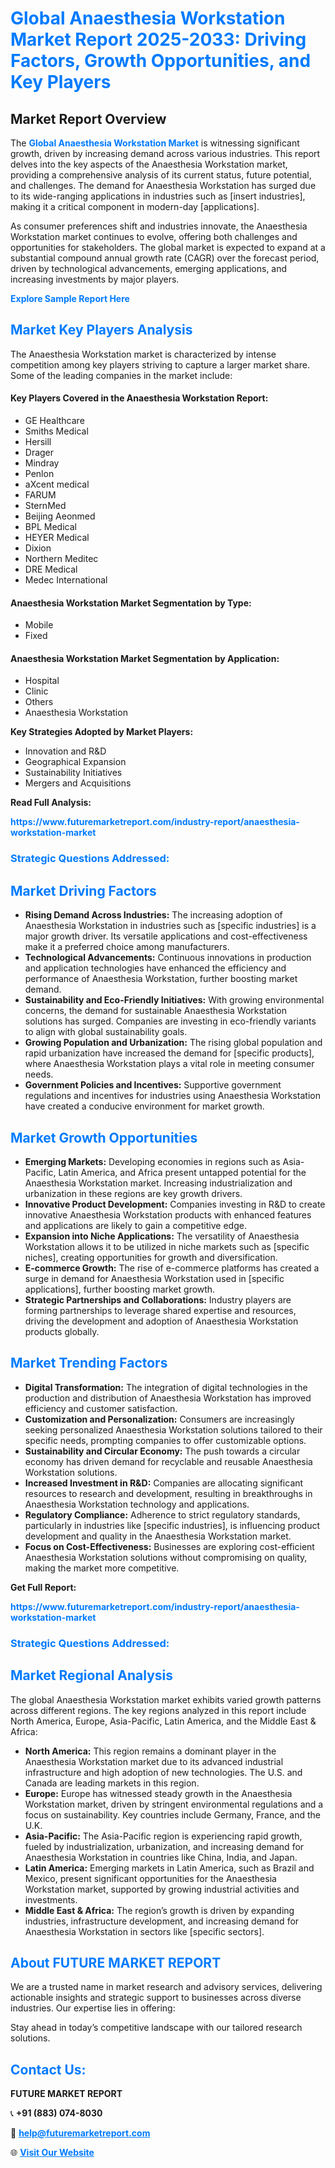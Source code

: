 <h1 style="color: #007BFF;">Global Anaesthesia Workstation Market Report 2025-2033: Driving Factors, Growth Opportunities, and Key Players</h1>

<section id="overview">
<h2>Market Report Overview</h2>
<p>The <a href="https://www.futuremarketreport.com/industry-report/anaesthesia-workstation-market" style="color: #007BFF; text-decoration: none;"><strong>Global Anaesthesia Workstation Market</strong></a> is witnessing significant growth, driven by increasing demand across various industries. This report delves into the key aspects of the Anaesthesia Workstation market, providing a comprehensive analysis of its current status, future potential, and challenges. The demand for Anaesthesia Workstation has surged due to its wide-ranging applications in industries such as [insert industries], making it a critical component in modern-day [applications].</p>
<p>As consumer preferences shift and industries innovate, the Anaesthesia Workstation market continues to evolve, offering both challenges and opportunities for stakeholders. The global market is expected to expand at a substantial compound annual growth rate (CAGR) over the forecast period, driven by technological advancements, emerging applications, and increasing investments by major players.</p>
</section>

<section id="overview">
<p><a href="https://www.futuremarketreport.com/request-sample/reportId=122850" style="color: #007BFF; text-decoration: none;"><strong>Explore Sample Report Here</strong></a></p>
</section>

<section id="key-players">
<h2 style="color: #007BFF;">Market Key Players Analysis</h2>
<p>The Anaesthesia Workstation market is characterized by intense competition among key players striving to capture a larger market share. Some of the leading companies in the market include:</p>
<h4>Key Players Covered in the Anaesthesia Workstation Report:</h4>
<ul><li>GE Healthcare</li><li>Smiths Medical</li><li>Hersill</li><li>Drager</li><li>Mindray</li><li>Penlon</li><li>aXcent medical</li><li>FARUM</li><li>SternMed</li><li>Beijing Aeonmed</li><li>BPL Medical</li><li>HEYER Medical</li><li>Dixion</li><li>Northern Meditec</li><li>DRE Medical</li><li>Medec International</li></ul>
<h4>Anaesthesia Workstation Market Segmentation by Type:</h4>
<ul><li>Mobile</li><li>Fixed</li></ul>

<h4>Anaesthesia Workstation Market Segmentation by Application:</h4>
<ul><li>Hospital</li><li>Clinic</li><li>Others</li><li>Anaesthesia Workstation</li></ul>
<p><strong>Key Strategies Adopted by Market Players:</strong></p>
<ul>
<li>Innovation and R&D</li>
<li>Geographical Expansion</li>
<li>Sustainability Initiatives</li>
<li>Mergers and Acquisitions</li>
</ul>
</section>

<section>
<p><strong>Read Full Analysis: </strong></p><a href="https://www.futuremarketreport.com/industry-report/anaesthesia-workstation-market" style="color: #007BFF; text-decoration: none;"><strong>https://www.futuremarketreport.com/industry-report/anaesthesia-workstation-market</strong></a>
<h3 style="color: #007BFF;">Strategic Questions Addressed:</h3>
</section>

<section id="driving-factors">
<h2 style="color: #007BFF;">Market Driving Factors</h2>
<ul>
<li><strong>Rising Demand Across Industries:</strong> The increasing adoption of Anaesthesia Workstation in industries such as [specific industries] is a major growth driver. Its versatile applications and cost-effectiveness make it a preferred choice among manufacturers.</li>
<li><strong>Technological Advancements:</strong> Continuous innovations in production and application technologies have enhanced the efficiency and performance of Anaesthesia Workstation, further boosting market demand.</li>
<li><strong>Sustainability and Eco-Friendly Initiatives:</strong> With growing environmental concerns, the demand for sustainable Anaesthesia Workstation solutions has surged. Companies are investing in eco-friendly variants to align with global sustainability goals.</li>
<li><strong>Growing Population and Urbanization:</strong> The rising global population and rapid urbanization have increased the demand for [specific products], where Anaesthesia Workstation plays a vital role in meeting consumer needs.</li>
<li><strong>Government Policies and Incentives:</strong> Supportive government regulations and incentives for industries using Anaesthesia Workstation have created a conducive environment for market growth.</li>
</ul>
</section>

<section id="growth-opportunities">
<h2 style="color: #007BFF;">Market Growth Opportunities</h2>
<ul>
<li><strong>Emerging Markets:</strong> Developing economies in regions such as Asia-Pacific, Latin America, and Africa present untapped potential for the Anaesthesia Workstation market. Increasing industrialization and urbanization in these regions are key growth drivers.</li>
<li><strong>Innovative Product Development:</strong> Companies investing in R&D to create innovative Anaesthesia Workstation products with enhanced features and applications are likely to gain a competitive edge.</li>
<li><strong>Expansion into Niche Applications:</strong> The versatility of Anaesthesia Workstation allows it to be utilized in niche markets such as [specific niches], creating opportunities for growth and diversification.</li>
<li><strong>E-commerce Growth:</strong> The rise of e-commerce platforms has created a surge in demand for Anaesthesia Workstation used in [specific applications], further boosting market growth.</li>
<li><strong>Strategic Partnerships and Collaborations:</strong> Industry players are forming partnerships to leverage shared expertise and resources, driving the development and adoption of Anaesthesia Workstation products globally.</li>
</ul>
</section>

<section id="trending-factors">
<h2 style="color: #007BFF;">Market Trending Factors</h2>
<ul>
<li><strong>Digital Transformation:</strong> The integration of digital technologies in the production and distribution of Anaesthesia Workstation has improved efficiency and customer satisfaction.</li>
<li><strong>Customization and Personalization:</strong> Consumers are increasingly seeking personalized Anaesthesia Workstation solutions tailored to their specific needs, prompting companies to offer customizable options.</li>
<li><strong>Sustainability and Circular Economy:</strong> The push towards a circular economy has driven demand for recyclable and reusable Anaesthesia Workstation solutions.</li>
<li><strong>Increased Investment in R&D:</strong> Companies are allocating significant resources to research and development, resulting in breakthroughs in Anaesthesia Workstation technology and applications.</li>
<li><strong>Regulatory Compliance:</strong> Adherence to strict regulatory standards, particularly in industries like [specific industries], is influencing product development and quality in the Anaesthesia Workstation market.</li>
<li><strong>Focus on Cost-Effectiveness:</strong> Businesses are exploring cost-efficient Anaesthesia Workstation solutions without compromising on quality, making the market more competitive.</li>
</ul>
</section>

<section>
<p><strong>Get Full Report: </strong></p><a href="https://www.futuremarketreport.com/industry-report/anaesthesia-workstation-market" style="color: #007BFF; text-decoration: none;"><strong>https://www.futuremarketreport.com/industry-report/anaesthesia-workstation-market</strong></a>
<h3 style="color: #007BFF;">Strategic Questions Addressed:</h3>
</section>


<section id="regional-analysis">
<h2 style="color: #007BFF;">Market Regional Analysis</h2>
<p>The global Anaesthesia Workstation market exhibits varied growth patterns across different regions. The key regions analyzed in this report include North America, Europe, Asia-Pacific, Latin America, and the Middle East & Africa:</p>
<ul>
<li><strong>North America:</strong> This region remains a dominant player in the Anaesthesia Workstation market due to its advanced industrial infrastructure and high adoption of new technologies. The U.S. and Canada are leading markets in this region.</li>
<li><strong>Europe:</strong> Europe has witnessed steady growth in the Anaesthesia Workstation market, driven by stringent environmental regulations and a focus on sustainability. Key countries include Germany, France, and the U.K.</li>
<li><strong>Asia-Pacific:</strong> The Asia-Pacific region is experiencing rapid growth, fueled by industrialization, urbanization, and increasing demand for Anaesthesia Workstation in countries like China, India, and Japan.</li>
<li><strong>Latin America:</strong> Emerging markets in Latin America, such as Brazil and Mexico, present significant opportunities for the Anaesthesia Workstation market, supported by growing industrial activities and investments.</li>
<li><strong>Middle East & Africa:</strong> The region’s growth is driven by expanding industries, infrastructure development, and increasing demand for Anaesthesia Workstation in sectors like [specific sectors].</li>
</ul>
</section>

<footer>
<h2 style="color: #007BFF;">About FUTURE MARKET REPORT</h2>
<p>We are a trusted name in market research and advisory services, delivering actionable insights and strategic support to businesses across diverse industries. Our expertise lies in offering:</p>

<p>Stay ahead in today’s competitive landscape with our tailored research solutions.</p>

<h2 style="color: #007BFF;">Contact Us:</h2>
<p><strong>FUTURE MARKET REPORT</strong></p>
<p>📞 <strong>+91 (883) 074-8030</strong></p>
<p>📧 <strong><a href="mailto:help@futuremarketreport.com" style="color: #007BFF;">help@futuremarketreport.com</a></strong></p>
<p>🌐 <strong><a href="https://www.futuremarketreport.com/" style="color: #007BFF;">Visit Our Website</a></strong></p>
</footer>